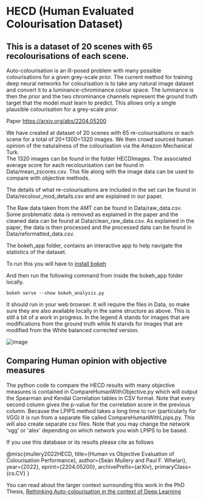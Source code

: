 # HECD (Human Evaluated Colourisation Dataset)

## This is a dataset of 20 scenes with 65 recolourisations of each scene.

Auto-colourisation is an ill-posed problem with many possible colourisations for a given grey-scale prior.
The current method for training deep neural networks for colourisation is to take any natural image dataset and convert it to a luminance-chrominance colour space. The luminance is then the prior and the two chrominance channels represent the ground truth target that the model must learn to predict. This allows only a single plausible colourisation for a grey-scale prior.

Paper https://arxiv.org/abs/2204.05200

We have created at dataset of 20 scenes with 65 re-colourisations or each scene for a total of 20+1300=1320 images.
We then crowd sourced human opinion of the naturalness of the colourisation via the Amazon Mechanical Turk.  
The 1320 images can be found in the folder HECDImages.
The associated average score for each recolourisation can be found in Data/mean_zscores.csv. This file along with the image data can be used to compare with objective methods.

The details of what re-colourisations are included in the set can be found in Data/recolour_mod_details.csv and are explained in our paper.

The Raw data taken from the AMT can be found in Data/raw_data.csv.
Some problematic data is removed as explained in the paper and the cleaned data can be found at Data/clean_raw_data.csv.
As explained in the paper, the data is then processed and the processed data can be found in Data/reformatted_data.csv.


The bokeh_app folder, contains an interactive app to help navigate the statistics of the dataset.

To run this you will have to [install bokeh](https://docs.bokeh.org/en/latest/docs/first_steps.html#first-steps)

And then run the following command from inside the bokeh_app folder locally.

    bokeh serve --show bokeh_analysis.py

It should run in your web browser. It will require the files in Data, so make sure they are also available locally in the same structure as above.
This is still a bit of a work in progress. In the legend A stands for images that are modifications from the ground truth while N stands for images that are modified from the White balanced corrected version.

  ![image](Bokeh_Screenshot.png)
  
## Comparing Human opinion with objective measures
The python code to compare the HECD results with many objective measures is contained in CompareHumanWithObjective.py which will output the Spearman and Kendal Correlation tables in CSV format. Note that every second column gives the p-value for the correlation score in the previous column.
Because the LPIPS method takes a long time to run (particularly for VGG) it is run from a separate file called CompareHumanWithLpips.py. This will also create separate csv files. Note that you may change the network 'vgg' or 'alex' depending on which network you wish LPIPS to be based.







If you use this database or its results please cite as follows

@misc{mullery2022HECD,
      title={Human vs Objective Evaluation of Colourisation Performance}, 
      author={Seán Mullery and Paul F. Whelan},
      year={2022},
      eprint={2204.05200},
      archivePrefix={arXiv},
      primaryClass={cs.CV}
}

You can read about the larger context surrounding this work in the PhD Thesis, [Rethinking Auto-colourisation in the context of Deep Learning](https://doras.dcu.ie/28111/)

